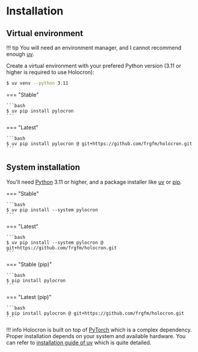 # Installation

## Virtual environment

!!! tip
    You will need an environment manager, and I cannot recommend enough [uv](https://docs.astral.sh/uv/getting-started/installation/).

Create a virtual environment with your prefered Python version (3.11 or higher is required to use Holocron):
```bash
$ uv venv --python 3.11
```

=== "Stable"

    ```bash
    $ uv pip install pylocron
    ```

=== "Latest"

    ```bash
    $ uv pip install pylocron @ git+https://github.com/frgfm/holocron.git
    ```


## System installation

You'll need [Python](https://www.python.org/downloads/) 3.11 or higher, and a package installer like [uv](https://docs.astral.sh/uv/getting-started/installation/) or [pip](https://packaging.python.org/en/latest/tutorials/installing-packages/).

=== "Stable"

    ```bash
    $ uv pip install --system pylocron
    ```

=== "Latest"

    ```bash
    $ uv pip install --system pylocron @ git+https://github.com/frgfm/holocron.git
    ```

=== "Stable (pip)"

    ```bash
    $ pip install pylocron
    ```

=== "Latest (pip)"

    ```bash
    $ pip install pylocron @ git+https://github.com/frgfm/holocron.git
    ```

!!! info
    Holocron is built on top of [PyTorch](https://github.com/pytorch/pytorch) which is a complex dependency. Proper installation depends on your system and available hardware. You can refer to [installation guide of uv](https://docs.astral.sh/uv/guides/integration/pytorch) which is quite detailed.
